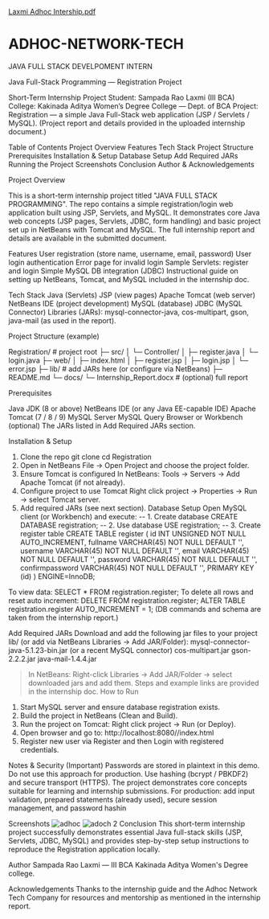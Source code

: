 [Laxmi Adhoc Intership.pdf](https://github.com/user-attachments/files/22233833/Laxmi.Adhoc.Intership.pdf)
# ADHOC-NETWORK-TECH
JAVA FULL STACK DEVELPOMENT INTERN

Java Full-Stack Programming — Registration Project

Short-Term Internship Project
Student: Sampada Rao Laxmi (III BCA)
College: Kakinada Aditya Women’s Degree College — Dept. of BCA
Project: Registration — a simple Java Full-Stack web application (JSP / Servlets / MySQL).
(Project report and details provided in the uploaded internship document.)

Table of Contents
Project Overview
Features
Tech Stack
Project Structure
Prerequisites
Installation & Setup
Database Setup
Add Required JARs
Running the Project
Screenshots
Conclusion
Author & Acknowledgements

Project Overview

This is a short-term internship project titled "JAVA FULL STACK PROGRAMMING".
The repo contains a simple registration/login web application built using JSP, Servlets, and MySQL. It demonstrates core Java web concepts (JSP pages, Servlets, JDBC, form handling) and basic project set up in NetBeans with Tomcat and MySQL. The full internship report and details are available in the submitted document.

Features
User registration (store name, username, email, password)
User login authentication
Error page for invalid login
Sample Servlets: register and login
Simple MySQL DB integration (JDBC)
Instructional guide on setting up NetBeans, Tomcat, and MySQL included in the internship doc.

Tech Stack
Java (Servlets)
JSP (view pages)
Apache Tomcat (web server)
NetBeans IDE (project development)
MySQL (database)
JDBC (MySQL Connector)
Libraries (JARs): mysql-connector-java, cos-multipart, gson, java-mail (as used in the report).

Project Structure (example)

Registration/                 # project root
├─ src/
│  └─ Controller/
│     ├─ register.java
│     └─ login.java
├─ web/
│  ├─ index.html
│  ├─ register.jsp
│  ├─ login.jsp
│  └─ error.jsp
├─ lib/                       # add JARs here (or configure via NetBeans)
├─ README.md
└─ docs/
   └─ Internship_Report.docx  # (optional) full report

Prerequisites

Java JDK (8 or above)
NetBeans IDE (or any Java EE-capable IDE)
Apache Tomcat (7 / 8 / 9)
MySQL Server
MySQL Query Browser or Workbench (optional)
The JARs listed in Add Required JARs section.

Installation & Setup
1. Clone the repo
git clone <your-repo-url>
cd Registration
2. Open in NetBeans
File → Open Project and choose the project folder.
3. Ensure Tomcat is configured
In NetBeans: Tools → Servers → Add Apache Tomcat (if not already).
4. Configure project to use Tomcat
Right click project → Properties → Run → select Tomcat server.
5. Add required JARs (see next section).
Database Setup
Open MySQL client (or Workbench) and execute:
-- 1. Create database
CREATE DATABASE registration;
-- 2. Use database
USE registration;
-- 3. Create register table
CREATE TABLE register (
  id INT UNSIGNED NOT NULL AUTO_INCREMENT,
  fullname VARCHAR(45) NOT NULL DEFAULT '',
  username VARCHAR(45) NOT NULL DEFAULT '',
  email VARCHAR(45) NOT NULL DEFAULT '',
  password VARCHAR(45) NOT NULL DEFAULT '',
  confirmpassword VARCHAR(45) NOT NULL DEFAULT '',
  PRIMARY KEY (id)
) ENGINE=InnoDB;

To view data:
SELECT * FROM registration.register;
To delete all rows and reset auto increment:
DELETE FROM registration.register;
ALTER TABLE registration.register AUTO_INCREMENT = 1;
(DB commands and schema are taken from the internship report.)

Add Required JARs
Download and add the following jar files to your project lib/ (or add via NetBeans Libraries → Add JAR/Folder):
mysql-connector-java-5.1.23-bin.jar (or a recent MySQL connector)
cos-multipart.jar
gson-2.2.2.jar
java-mail-1.4.4.jar

> In NetBeans: Right-click Libraries → Add JAR/Folder → select downloaded jars and add them. Steps and example links are provided in the internship doc.
How to Run
1. Start MySQL server and ensure database registration exists.
2. Build the project in NetBeans (Clean and Build).
3. Run the project on Tomcat:
Right click project → Run (or Deploy).
4. Open browser and go to:
http://localhost:8080/<context-path>/index.html
5. Register new user via Register and then Login with registered credentials.

Notes & Security (Important)
Passwords are stored in plaintext in this demo. Do not use this approach for production. Use hashing (bcrypt / PBKDF2) and secure transport (HTTPS).
The project demonstrates core concepts suitable for learning and internship submissions.
For production: add input validation, prepared statements (already used), secure session management, and password hashin

Screenshots 
![adhoc](https://github.com/user-attachments/assets/23779672-1213-4f98-8c3c-843bfc3dd819)
![adoch 2](https://github.com/user-attachments/assets/036270d2-893c-45d7-9612-beb6a76eb6af)
Conclusion
This short-term internship project successfully demonstrates essential Java full-stack skills (JSP, Servlets, JDBC, MySQL) and provides step-by-step setup instructions to reproduce the Registration application locally. 

Author
Sampada Rao Laxmi — III BCA
Kakinada Aditya Women's Degree college.

Acknowledgements
Thanks to the internship guide and the Adhoc Network Tech Company for resources and mentorship as mentioned in the internship report.
